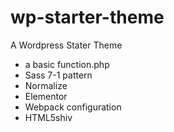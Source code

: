 # wp-starter-theme
A Wordpress Stater Theme
<br>
<ul>
  <li>a basic function.php </li>
  <li>Sass 7-1 pattern </li>
  <li>Normalize</li>
  <li>Elementor</li>
  <li>Webpack configuration</li>
  <li>HTML5shiv</li>
</ul>

